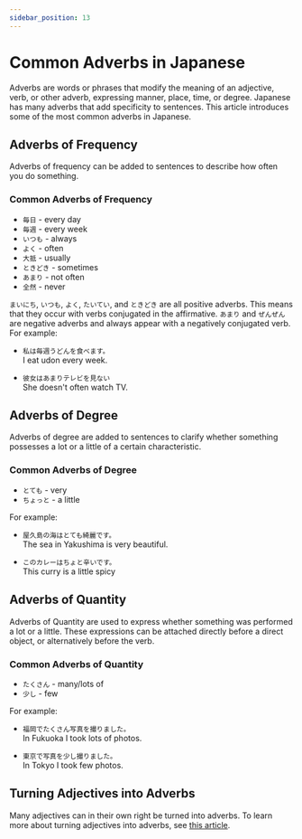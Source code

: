 ```yaml
---
sidebar_position: 13
---
```


# Common Adverbs in Japanese

Adverbs are words or phrases that modify the meaning of an adjective, verb, or other adverb, expressing manner, place, time, or degree. Japanese has many adverbs that add specificity to sentences. This article introduces some of the most common adverbs in Japanese.

## Adverbs of Frequency

Adverbs of frequency can be added to sentences to describe how often you do something.

### Common Adverbs of Frequency

- ``毎日`` - every day
- ``毎週`` - every week
- ``いつも`` - always
- ``よく`` -  often
- ``大抵`` - usually
- ``ときどき`` - sometimes
- ``あまり`` - not often
- ``全然`` - never

`まいにち`, `いつも`, `よく`, `たいてい`, and `ときどき` are all positive adverbs. This means that they occur with verbs conjugated in the affirmative. `あまり` and `ぜんぜん` are negative adverbs and always appear with a negatively conjugated verb. For example:

- ``私は毎週うどんを食べます。``  
  I eat udon every week.

- ``彼女はあまりテレビを見ない``  
  She doesn't often watch TV.

## Adverbs of Degree

Adverbs of degree are added to sentences to clarify whether something possesses a lot or a little of a certain characteristic.

### Common Adverbs of Degree

- ``とても`` - very
- ``ちょっと`` - a little

For example:

- ``屋久島の海はとても綺麗です。``  
  The sea in Yakushima is very beautiful.

- ``このカレーはちょと辛いです。``  
  This curry is a little spicy

## Adverbs of Quantity

Adverbs of Quantity are used to express whether something was performed a lot or a little. These expressions can be attached directly before a direct object, or alternatively before the verb.

### Common Adverbs of Quantity

- ``たくさん`` - many/lots of
- ``少し`` - few

For example:

- ``福岡でたくさん写真を撮りました。``  
  In Fukuoka I took lots of photos.

- ``東京で写真を少し撮りました。``  
  In Tokyo I took few photos.

## Turning Adjectives into Adverbs

Many adjectives can in their own right be turned into adverbs. To learn more about turning adjectives into adverbs, see [this article](adjective-combined).
